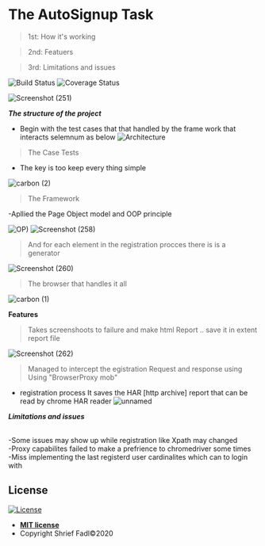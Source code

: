 


# The AutoSignup Task 

>1st: How it's working 

>2nd: Featuers

>3rd: Limitations and issues



![Build Status](http://img.shields.io/travis/badges/badgerbadgerbadger.svg?style=flat-square) ![Coverage Status](http://img.shields.io/coveralls/badges/badgerbadgerbadger.svg?style=flat-square)

![Screenshot (251)](https://user-images.githubusercontent.com/13305274/82570065-63763880-9b81-11ea-8c66-37be8a6280b9.png)



***The structure of the project***


- Begin with the test cases that that handled by the frame work that interacts selemnum as below
![Architecture](https://user-images.githubusercontent.com/13305274/82571078-b8667e80-9b82-11ea-91f6-da57558fe977.png)
>The Case Tests

- The key is too keep every thing simple

![carbon (2)](https://user-images.githubusercontent.com/13305274/82580992-2f564400-9b90-11ea-8e35-068e8eb3b7f7.png)




> The Framework

-Apllied the Page Object model and OOP principle 


![OP)](https://user-images.githubusercontent.com/13305274/82574080-e51c9500-9b86-11ea-9204-2dc752c97c91.png) ![Screenshot (258)](https://user-images.githubusercontent.com/13305274/82574636-afc47700-9b87-11ea-8eda-2f5b66f62b10.png)

> And for each element in the registration procces there is is a generator 

![Screenshot (260)](https://user-images.githubusercontent.com/13305274/82574951-1fd2fd00-9b88-11ea-85dc-2aec272a5fc1.png)

> The browser that handles it all

![carbon (1)](https://user-images.githubusercontent.com/13305274/82580799-f74f0100-9b8f-11ea-8f7c-dea80c3d7ac5.png)






**Features**

>Takes screenshoots to failure and make html Report .. save it in extent report file

![Screenshot (262)](https://user-images.githubusercontent.com/13305274/82576232-e13e4200-9b89-11ea-9209-c4f4c3b2936c.png)

>Managed to intercept the egistration Request and response using Using "BrowserProxy mob" 
- registration process It saves the HAR [http archive] report that can be read by chrome HAR reader 
![unnamed](https://user-images.githubusercontent.com/13305274/82577048-b7d1e600-9b8a-11ea-8f16-982e1eb9a9de.png)


***Limitations and issues***


<br>-Some issues may show up while registration like Xpath may changed 
<br>-Proxy capabilites failed to make a prefrience to chromedriver some times
<br>-Miss implementing the last registerd user cardinalites which can to login with 


## License

[![License](http://img.shields.io/:license-mit-blue.svg?style=flat-square)](http://badges.mit-license.org)

- **[MIT license](http://opensource.org/licenses/mit-license.php)**
- Copyright Shrief Fadl©2020 
